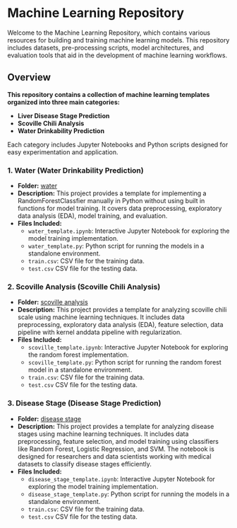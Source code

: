 # Machine Learning Repository
Welcome to the Machine Learning Repository, which contains various resources for building and training machine learning models. This repository includes datasets, pre-processing scripts, model architectures, and evaluation tools that aid in the development of machine learning workflows.


## Overview
**This repository contains a collection of machine learning templates organized into three main categories:**
- **Liver Disease Stage Prediction**
- **Scoville Chili Analysis**
- **Water Drinkability Prediction**

Each category includes Jupyter Notebooks and Python scripts designed for easy experimentation and application.

### 1. Water (Water Drinkability Prediction)
- **Folder:** [water](water/)
- **Description:** This project provides a template for implementing a RandomForestClassfier manually in Python without using built in functions for model training. It covers data preprocessing, exploratory data analysis (EDA), model training, and evaluation.
- **Files Included:**
  - `water_template.ipynb`: Interactive Jupyter Notebook for exploring the model training implementation.
  - `water_template.py`: Python script for running the models in a standalone environment.
  - `train.csv`: CSV file for the training data.
  - `test.csv` CSV file for the testing data.

### 2. Scoville Analysis (Scoville Chili Analysis)
- **Folder:** [scoville analysis](scoville%20analysis/)
- **Description:** This project provides a  template for analyzing scoville chili scale using machine learning techniques. It includes data preprocessing, exploratory data analysis (EDA), feature selection, data pipeline with kernel anddata pipeline with regularization.
- **Files Included:**
  - `scoville_template.ipynb`: Interactive Jupyter Notebook for exploring the random forest implementation.
  - `scoville_template.py`: Python script for running the random forest model in a standalone environment.
  - `train.csv`: CSV file for the training data.
  - `test.csv` CSV file for the testing data.
 
### 3. Disease Stage (Disease Stage Prediction)
- **Folder:** [disease stage](disease%20stage/)
- **Description:** This project provides a  template for analyzing disease stages using machine learning techniques. It includes data preprocessing, feature selection, and model training using classifiers like Random Forest, Logistic Regression, and SVM. The notebook is designed for researchers and data scientists working with medical datasets to classify disease stages efficiently.
- **Files Included:**
  - `disease_stage_template.ipynb`: Interactive Jupyter Notebook for exploring the model training implementation.
  - `disease_stage_template.py`: Python script for running the models in a standalone environment.
  - `train.csv`: CSV file for the training data.
  - `test.csv` CSV file for the testing data.





